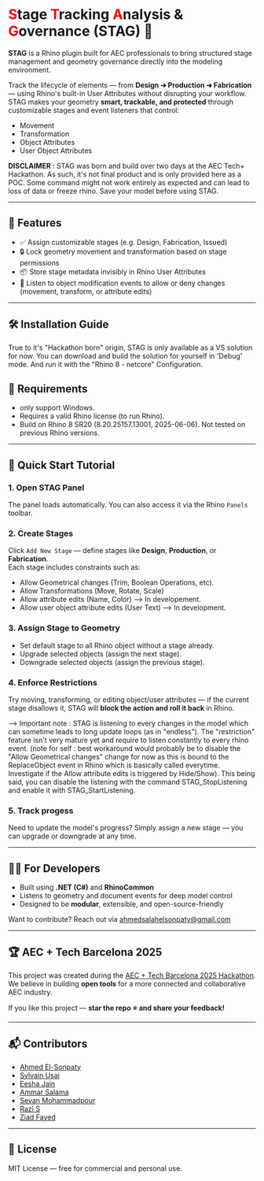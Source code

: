 # <span style="color:red">S</span>tage <span style="color:red">T</span>racking <span style="color:red">A</span>nalysis & <span style="color:red">G</span>overnance (STAG) 🦌

**STAG** is a Rhino plugin built for AEC professionals to bring structured stage management and geometry governance directly into the modeling environment.

Track the lifecycle of elements — from **Design ➜ Production ➜ Fabrication** — using Rhino's built-in User Attributes without disrupting your workflow. STAG makes your geometry **smart, trackable, and protected** through customizable stages and event listeners that control:

- Movement  
- Transformation  
- Object Attributes  
- User Object Attributes

**DISCLAIMER** : STAG was born and build over two days at the AEC Tech+ Hackathon. As such, it's not final product and is only provided here as a POC. 
Some command might not work entirely as expected and can lead to loss of data or freeze rhino. Save your model before using STAG.

---

## 🚀 Features

- ✅ Assign customizable stages (e.g. Design, Fabrication, Issued)
- 🔒 Lock geometry movement and transformation based on stage permissions
- 📦 Store stage metadata invisibly in Rhino User Attributes
- 🔁 Listen to object modification events to allow or deny changes (movement, transform, or attribute edits)

---

## 🛠️ Installation Guide

True to it's "Hackathon born" origin, STAG is only available as a VS solution for now. 
You can download and build the solution for yourself in 'Debug' mode. And run it with the "Rhino 8 - netcore" Configuration. 

## 🦺 Requirements 

- only support Windows.
- Requires a valid Rhino license (to run Rhino).
- Build on Rhino 8 SR20 (8.20.25157.13001, 2025-06-06). Not tested on previous Rhino versions.
  
---

## 🧪 Quick Start Tutorial

### 1. Open STAG Panel  
The panel loads automatically. You can also access it via the Rhino `Panels` toolbar.

### 2. Create Stages  
Click `Add New Stage` — define stages like **Design**, **Production**, or **Fabrication**.  
Each stage includes constraints such as:
- Allow Geometrical changes (Trim, Boolean Operations, etc).
- Allow Transformations (Move, Rotate, Scale)
- Allow attribute edits (Name, Color) --> In developement. 
- Allow user object attribute edits (User Text) --> In development.

### 3. Assign Stage to Geometry  
* Set default stage to all Rhino object without a stage already.
* Upgrade selected objects (assign the next stage).
* Downgrade selected objects (assign the previous stage).

### 4. Enforce Restrictions  
Try moving, transforming, or editing object/user attributes — if the current stage disallows it, STAG will **block the action and roll it back** in Rhino.  

--> Important note :
STAG is listening to every changes in the model which can sometime leads to long update loops (as in "endless"). The "restriction" feature isn't very mature yet and require to listen constantly to every rhino event. 
(note for self : best workaround would probably be to disable the "Allow Geometrical changes" change for now as this is bound to the ReplaceObject event in Rhino which is basically called everytime. Investigate if the Allow attribute edits is triggered by Hide/Show). 
This being said, you can disable the listening with the command STAG_StopListening and enable it with STAG_StartListening.

### 5. Track progess
Need to update the model's progress? Simply assign a new stage — you can upgrade or downgrade at any time.

---

## 👨‍💻 For Developers

- Built using **.NET (C#)** and **RhinoCommon**
- Listens to geometry and document events for deep model control
- Designed to be **modular**, extensible, and open-source-friendly

Want to contribute? Reach out via [ahmedsalahelsonpaty@gmail.com](mailto:ahmedsalahelsonpaty@gmail.com)

---

## 🏆 AEC + Tech Barcelona 2025

This project was created during the [AEC + Tech Barcelona 2025 Hackathon](https://www.aectech.us/aectech-barcelona).  
We believe in building **open tools** for a more connected and collaborative AEC industry.

If you like this project — **star the repo ⭐ and share your feedback!**

---

## 📬 Contributors

- [Ahmed El-Sonpaty](https://github.com/EL-Sonpaty)  
- [Sylvain Usai](https://github.com/usai-sylvain)  
- [Eesha Jain](https://github.com/eesha-on-jupiter)  
- [Ammar Salama](https://github.com/amabedsalama)  
- [Sevan Mohammadpour](https://github.com/sewanmp)  
- [Razi S](https://github.com/RaziS15)  
- [Ziad Fayed](https://github.com/ZiadFayed)  

---

## 📄 License

MIT License — free for commercial and personal use.
